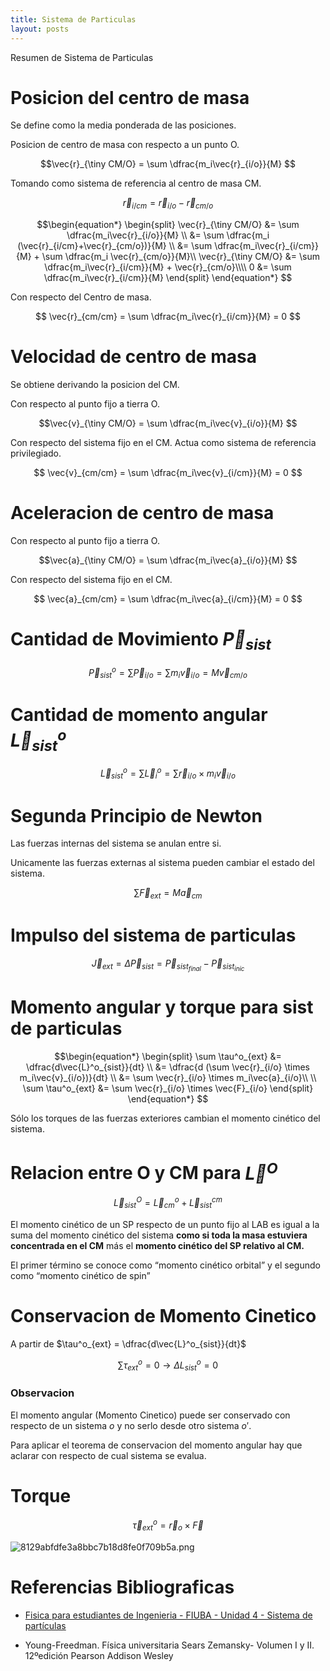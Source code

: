 ```yaml
---
title: Sistema de Particulas
layout: posts
---
```


Resumen de Sistema de Particulas


# Posicion del centro de masa

Se define como la media ponderada de las posiciones.

Posicion de centro de masa con respecto a un punto O.

$$\vec{r}_{\tiny CM/O} =  \sum \dfrac{m_i\vec{r}_{i/o}}{M} $$

Tomando como sistema de referencia al centro de masa CM.

$$\vec{r}_{i/cm}=\vec{r}_{i/o}-\vec{r}_{cm/o}$$

$$\begin{equation*}
\begin{split}
	\vec{r}_{\tiny CM/O}  
	&= \sum \dfrac{m_i\vec{r}_{i/o}}{M} \\
	&= \sum \dfrac{m_i (\vec{r}_{i/cm}+\vec{r}_{cm/o})}{M} \\
	&= \sum \dfrac{m_i\vec{r}_{i/cm}}{M} + \sum \dfrac{m_i \vec{r}_{cm/o}}{M}\\
	\vec{r}_{\tiny CM/O}  &= \sum \dfrac{m_i\vec{r}_{i/cm}}{M} + \vec{r}_{cm/o}\\\\
	0 &= \sum \dfrac{m_i\vec{r}_{i/cm}}{M}
\end{split}
\end{equation*}
$$

Con respecto del Centro de masa.

$$ \vec{r}_{cm/cm} =  \sum \dfrac{m_i\vec{r}_{i/cm}}{M} = 0 $$


# Velocidad de centro de masa

Se obtiene derivando la posicion del CM.

Con respecto al punto fijo a tierra O.

$$\vec{v}_{\tiny CM/O} =  \sum \dfrac{m_i\vec{v}_{i/o}}{M} $$

Con respecto del sistema fijo en el CM. Actua como sistema de referencia privilegiado.

$$  \vec{v}_{cm/cm} = \sum \dfrac{m_i\vec{v}_{i/cm}}{M} = 0 $$

<div style="page-break-after: always"></div>


# Aceleracion de centro de masa

Con respecto al punto fijo a tierra O.

$$\vec{a}_{\tiny CM/O} =  \sum \dfrac{m_i\vec{a}_{i/o}}{M} $$

Con respecto del sistema fijo en el CM.

$$  \vec{a}_{cm/cm} = \sum \dfrac{m_i\vec{a}_{i/cm}}{M} = 0 $$


# Cantidad de Movimiento $\vec{P}_{sist}$

$$\vec{P}^o_{sist}= \sum \vec{P}_{i/o} = \sum m_i\vec{v}_{i/o} = M \vec{v}_{cm/o}  $$

 
# Cantidad de momento angular $\vec{L}^o_{sist}$

$$\vec{L}^o_{sist} = \sum \vec{L}^o_{i} = \sum \vec{r}_{i/o} \times m_i\vec{v}_{i/o}$$



# Segunda Principio de Newton

Las fuerzas internas del sistema se anulan entre si.

Unicamente las fuerzas externas al sistema pueden cambiar el estado del sistema.

$$\sum \vec{F}_{ext} = M\vec{a}_{cm} $$



# Impulso del sistema de particulas

$$\vec{J}_{ext} =  \Delta \vec{P}_{sist} = \vec{P}_{sist_{final}} - \vec{P}_{sist_{inic}}$$


# Momento angular y torque para sist de particulas

$$\begin{equation*}
\begin{split}
	\sum \tau^o_{ext} 
	&= \dfrac{d\vec{L}^o_{sist}}{dt} \\
	&= \dfrac{d (\sum  \vec{r}_{i/o} \times m_i\vec{v}_{i/o})}{dt} \\
	&=  \sum  \vec{r}_{i/o} \times m_i\vec{a}_{i/o}\\ \\
	\sum \tau^o_{ext} &= \sum  \vec{r}_{i/o} \times \vec{F}_{i/o}
\end{split}
\end{equation*}
$$

Sólo los torques de las fuerzas exteriores cambian el momento cinético del sistema.


# Relacion entre O y CM para $\vec{L}^O$

$$\vec{L}^O_{sist} = \vec{L}^o_{cm} + \vec{L}^{cm}_{sist} $$

El momento cinético de un SP respecto de un punto fijo al LAB es igual a la suma del momento cinético del sistema **como si toda la masa estuviera concentrada en el CM** más el **momento cinético del SP relativo al CM.** 

El primer término se conoce como “momento cinético orbital” y el segundo como “momento cinético de spin”

# Conservacion de Momento Cinetico

A partir de $\tau^o_{ext} = \dfrac{d\vec{L}^o_{sist}}{dt}$

$$\sum \tau^o_{ext} = 0 \longrightarrow \Delta L^o_{sist} =0 $$

### Observacion
El momento angular (Momento Cinetico) puede ser conservado con respecto de un sistema $o$ y no serlo desde otro sistema $o'$. 

Para aplicar el teorema de conservacion del momento angular hay que aclarar con respecto de cual sistema se evalua.


# Torque

$$ \vec{\tau}^o_{ext} = \vec{r}_o \times \vec{F} $$

![8129abfdfe3a8bbc7b18d8fe0f709b5a.png](https://luisparedes1.github.io/mundo-fisica/assets/teoria/04_sistema_particulas/images/8129abfdfe3a8bbc7b18d8fe0f709b5a.png)


# Referencias Bibliograficas

* [Fisica para estudiantes de Ingenieria - FIUBA - Unidad 4 - Sistema de partículas](https://campus.fi.uba.ar/pluginfile.php/373869/mod_resource/content/0/Unidad%204%20-%20Sistema%20de%20particulas%20Rev.%2002.pdf)

* Young-Freedman. Física universitaria Sears Zemansky- Volumen I y II. 12ºedición Pearson Addison Wesley 